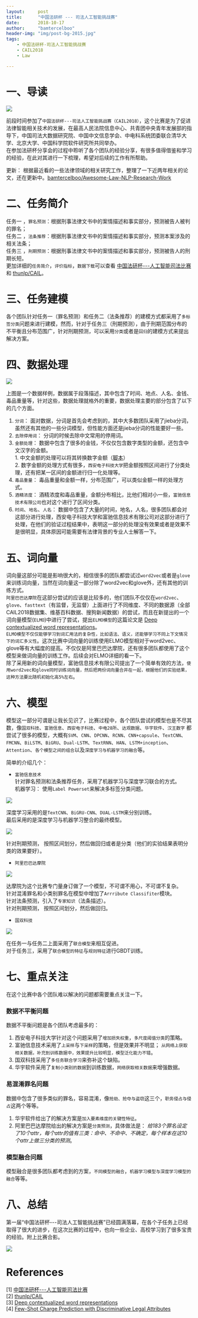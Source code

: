```yaml
---
layout:     post
title:      "中国法研杯 --- 司法人工智能挑战赛"
date:       2018-10-17
author:     "bamtercelboo"
header-img: "img/post-bg-2015.jpg"
tags:
    - 中国法研杯-司法人工智能挑战赛
    - CAIL2018
    - Law

---
```



#  一、导读  #

![](https://i.imgur.com/JPDyps9.jpg)  

前段时间参加了`中国法研杯---司法人工智能挑战赛（CAIL2018）`，这个比赛是为了促进法律智能相关技术的发展，在最高人民法院信息中心、共青团中央青年发展部的指导下，中国司法大数据研究院、中国中文信息学会、中电科系统团委联合清华大学、北京大学、中国科学院软件研究所共同举办。  
在参加法研杯分享会的过程中聆听了各个团队的经验分享，有很多值得借鉴和学习的经验，在此对其进行一下梳理，希望对后续的工作有所帮助。

更新： 根据最近看的一些法律领域的相关研究工作，整理了一下近两年相关的论文，还在更新中。[bamtercelboo/Awesome-Law-NLP-Research-Work](https://github.com/bamtercelboo/Awesome-Law-NLP-Research-Work)  

#  二、任务简介  #

任务一 ，`罪名预测`：根据刑事法律文书中的案情描述和事实部分，预测被告人被判的罪名；  
任务二 ，`法条推荐`：根据刑事法律文书中的案情描述和事实部分，预测本案涉及的相关法条；  
任务三 ，`刑期预测`：根据刑事法律文书中的案情描述和事实部分，预测被告人的刑期长短。  
更加详细的`任务简介`，`评价指标`，`数据下载`可以查看 [中国法研杯---人工智能司法比赛](http://cail.cipsc.org.cn/instruction) 和 [thunlp/CAIL](https://github.com/thunlp/CAIL)。

#  三、任务建模  #
各个团队针对任务一（罪名预测）和任务二（法条推荐）的建模方式都采用了`多标签分类`问题来进行建模，然而，针对于任务三（刑期预测），由于刑期范围分布的不平衡且分布范围广，针对刑期预测，可以采用`分类`或者是`回归`的建模方式来提出解决方案。

#  四、数据处理 #

![](https://i.imgur.com/nvUC6fW.jpg)    

上图是一个数据样例，数据属于段落描述，其中包含了时间、地点、人名、金钱、毒品重量等，针对这些，数据处理就格外的重要，数据处理主要的部分包含了以下的几个方面。  
1. `分词`： 面对数据，分词是首先会考虑到的，其中大多数团队采用了jieba分词，虽然还有其他的一些分词模型，但性能方面还是jieba分词的性能要好一些。  
2.   `去除停用词`： 分词的时候去除中文常用的停用词。  
3.   `金额处理`： 数据中包含了很多的金钱，不仅仅包含数字类型的金额，还包含中文汉字的金额。	    
	1.   中文金额的处理可以将其转换数字金额（[脚本](https://github.com/bamtercelboo/corpus_process_script/tree/master/cn_to_arabic)）    
	2.   数字金额的处理方式有很多，`西安电子科技大学`把金额按照区间进行了分类处理，还有把某一区间的金额进行归一化处理等。  
4.   `毒品重量`： 毒品重量和金额一样，分布范围广，可以类似金额一样的处理方式。  
5.   `酒精浓度`： 酒精浓度和毒品重量，金额分布相比，比他们相对小一些，`富驰信息技术有限公司`也对这个进行了区间分类。  
6.   `时间`、`地名`、`人名`： 数据中包含了大量的时间，地名，人名，很多团队都会对这部分进行处理，西安电子科技大学和富驰信息技术有限公司对这部分进行了处理，在他们的验证过程结果中，表明这一部分的处理没有效果或者是效果不是很明显，具体原因可能需要有法律背景的专业人士解答一下。  

#  五、词向量 #
词向量这部分可能是影响很大的，相信很多的团队都尝试过`word2vec`或者是`glove`来训练词向量，当然在词向量这一部分除了word2vec和glove外，还有其他的训练方式。  
`阿里巴巴达摩院`在这部分尝试的应该是比较多的，他们团队不仅仅在`word2vec`、`glove`、`fasttext`（有监督，无监督）上面进行了不同维度、不同的数据源（全部CAIL2018数据集、维基百科数据、搜狗新闻数据）的尝试，而且在新提出的一个词向量模型(`ELMO`)中进行了尝试，提出`ELMO模型`的这篇论文是 [Deep contextualized word representations](https://arxiv.org/pdf/1802.05365.pdf)。    
`ELMO模型不仅仅能够学习到词汇用法的复杂性，比如语法、语义，还能够学习不同上下文情况下的词汇多义性`。这次比赛中词向量的训练使用ELMO模型相对于word2vec、glove等有大幅度的提高。不仅仅是阿里巴巴达摩院，还有很多团队都使用了这个模型来做词向量的训练工作。后续会对ELMO详细的看一下。    
除了采用新的词向量模型，富驰信息技术有限公司提出了一个简单有效的方法，`使用word2vec和glove同时训练词向量，然后把两份词向量合并在一起，根据他们的实验结果，这种方法要比随机初始化高5%左右`。  


#  六、模型 #
模型这一部分可谓是让我长见识了，比赛过程中，各个团队尝试的模型也是不尽其数，像`国双科技`、`富驰信息`、`西安电子科技`、`中电28所`、`达观数据`、`华宇软件`、`汉王数字` 都尝试了很多的模型，大概有`SVM`、`CNN`、`DPCNN`、`RCNN`、`CNN+capsule`、`TextCNN`、`FMCNN`、`BiLSTM`、`BiGRU`、`Dual-LSTM`、`TextRNN`、`HAN`、`LSTM+inception`、`Attention`、`各个模型之间的组合`以及`深度学习与机器学习的融合`等。  

简单的介绍几个：  

- `富驰信息技术`  
针对罪名预测和法条推荐任务，采用了机器学习与深度学习联合的方式。  
机器学习： 使用`Label Powerset`来解决多标签分类问题。  

 ![](https://i.imgur.com/B6FIsuP.jpg)  

深度学习采用的是`TextCNN`、`BiGRU-CNN`、`DUAL-LSTM`来分别训练。  
最后采用的是深度学习与机器学习整合的最终模型。  

![](https://i.imgur.com/WbUbkNJ.jpg)    

针对刑期预测， 按照区间划分，然后做回归或者是分类（他们的实验结果表明分类的效果要好）。  

- `阿里巴巴达摩院`  

![](https://i.imgur.com/8QwrGNa.jpg)  

达摩院为这个比赛专门量身订做了一个模型，不可谓不用心，不可谓不复杂。  
针对混淆罪名和小类别罪名在模型中增加了`Arrribute Classifiter`模块。  
针对法条预测，引入了`专家知识`（法条描述）。  
针对刑期预测， 按照区间划分，然后做回归。  

- `国双科技`      

![](https://i.imgur.com/GqdPR8P.jpg)  

在任务一与任务二上面采用了`联合模型`来相互促进。  
对于任务三，采用了`联合模型的特征`与`规则特征`进行GBDT训练。

 
#  七、重点关注 #
在这个比赛中各个团队难以解决的问题都需要重点关注一下。  

### 数据不平衡问题 ###
数据不平衡问题是各个团队考虑最多的：    

1. 西安电子科技大学针对这个问题采用了`增加损失权重`，`多尺度阈值分类`的策略。
2. 富驰信息技术采用了`上采样`与`下采样`的策略，但是效果并不明显；  `从网络上获取相关数据，补充到训练数据中，效果提升比较明显，模型泛化能力不错`。  
3. 国双科技采用了`多任务联合学习`来弥补这个缺陷。  
4. 华宇软件采用了`复制小类别的数据`到训练数据，`网络获取相关数据`来增强数据。  

### 易混淆罪名问题 ###
数据中包含了很多类似的罪名，容易混淆，像`抢劫、抢夺与盗窃`这三个，`职务侵占与侵占`这两个等等。    
1. 华宇软件给出了的解决方案是`加入要素维度的关键性特征`。  
2. 阿里巴巴达摩院给出的解决方案是`分类预测`，具体做法是： *给183个罪名设定了10个attr，每个attr的值有三类：命中、不命中、不确定，每个样本在这10个attr上做三分类的预测*。

### 模型融合问题 ###
模型融合是很多团队都考虑到的方案，`不同模型的融合`，`机器学习模型与深度学习模型的融合`等等。

#  八、总结 #
第一届“中国法研杯---司法人工智能挑战赛”已经圆满落幕，在各个子任务上已经取得了很大的进步，在这次比赛的过程中，也向一些企业、高校学习到了很多宝贵的经验。附上比赛合影。 
 
![](https://i.imgur.com/P6feF3J.jpg)

# References  #
[1]  [中国法研杯---人工智能司法比赛](http://cail.cipsc.org.cn/instruction)   
[2]  [thunlp/CAIL](https://github.com/thunlp/CAIL)    
[3]  [Deep contextualized word representations](https://arxiv.org/pdf/1802.05365.pdf)  
[4] [Few-Shot Charge Prediction with Discriminative Legal Attributes](http://www.aclweb.org/anthology/C18-1041)






  



  
 








